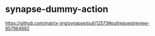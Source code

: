 # synapse-dummy-action
https://github.com/matrix-org/synapse/pull/12573#pullrequestreview-957964692
